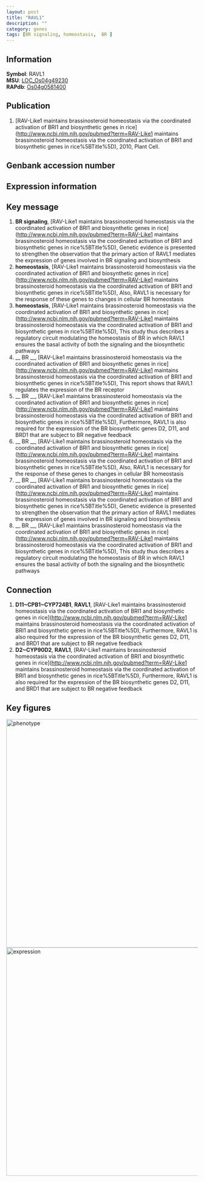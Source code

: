 ```yaml
---
layout: post
title: "RAVL1"
description: ""
category: genes
tags: [BR signaling, homeostasis,  BR ]
---
```


## Information
__Symbol__: RAVL1  
__MSU__: [LOC_Os04g49230](http://rice.plantbiology.msu.edu/cgi-bin/ORF_infopage.cgi?orf=LOC_Os04g49230)  
__RAPdb__: [Os04g0581400](http://rapdb.dna.affrc.go.jp/viewer/gbrowse_details/irgsp1?name=Os04g0581400)  

## Publication
1. [RAV-Like1 maintains brassinosteroid homeostasis via the coordinated activation of BRI1 and biosynthetic genes in rice](http://www.ncbi.nlm.nih.gov/pubmed?term=RAV-Like1 maintains brassinosteroid homeostasis via the coordinated activation of BRI1 and biosynthetic genes in rice%5BTitle%5D), 2010, Plant Cell.

## Genbank accession number

## Expression information

## Key message
1. __BR signaling__, [RAV-Like1 maintains brassinosteroid homeostasis via the coordinated activation of BRI1 and biosynthetic genes in rice](http://www.ncbi.nlm.nih.gov/pubmed?term=RAV-Like1 maintains brassinosteroid homeostasis via the coordinated activation of BRI1 and biosynthetic genes in rice%5BTitle%5D),  Genetic evidence is presented to strengthen the observation that the primary action of RAVL1 mediates the expression of genes involved in BR signaling and biosynthesis
2. __homeostasis__, [RAV-Like1 maintains brassinosteroid homeostasis via the coordinated activation of BRI1 and biosynthetic genes in rice](http://www.ncbi.nlm.nih.gov/pubmed?term=RAV-Like1 maintains brassinosteroid homeostasis via the coordinated activation of BRI1 and biosynthetic genes in rice%5BTitle%5D),  Also, RAVL1 is necessary for the response of these genes to changes in cellular BR homeostasis
3. __homeostasis__, [RAV-Like1 maintains brassinosteroid homeostasis via the coordinated activation of BRI1 and biosynthetic genes in rice](http://www.ncbi.nlm.nih.gov/pubmed?term=RAV-Like1 maintains brassinosteroid homeostasis via the coordinated activation of BRI1 and biosynthetic genes in rice%5BTitle%5D),  This study thus describes a regulatory circuit modulating the homeostasis of BR in which RAVL1 ensures the basal activity of both the signaling and the biosynthetic pathways
4. __ BR __, [RAV-Like1 maintains brassinosteroid homeostasis via the coordinated activation of BRI1 and biosynthetic genes in rice](http://www.ncbi.nlm.nih.gov/pubmed?term=RAV-Like1 maintains brassinosteroid homeostasis via the coordinated activation of BRI1 and biosynthetic genes in rice%5BTitle%5D),  This report shows that RAVL1 regulates the expression of the BR receptor
5. __ BR __, [RAV-Like1 maintains brassinosteroid homeostasis via the coordinated activation of BRI1 and biosynthetic genes in rice](http://www.ncbi.nlm.nih.gov/pubmed?term=RAV-Like1 maintains brassinosteroid homeostasis via the coordinated activation of BRI1 and biosynthetic genes in rice%5BTitle%5D),  Furthermore, RAVL1 is also required for the expression of the BR biosynthetic genes D2, D11, and BRD1 that are subject to BR negative feedback
6. __ BR __, [RAV-Like1 maintains brassinosteroid homeostasis via the coordinated activation of BRI1 and biosynthetic genes in rice](http://www.ncbi.nlm.nih.gov/pubmed?term=RAV-Like1 maintains brassinosteroid homeostasis via the coordinated activation of BRI1 and biosynthetic genes in rice%5BTitle%5D),  Also, RAVL1 is necessary for the response of these genes to changes in cellular BR homeostasis
7. __ BR __, [RAV-Like1 maintains brassinosteroid homeostasis via the coordinated activation of BRI1 and biosynthetic genes in rice](http://www.ncbi.nlm.nih.gov/pubmed?term=RAV-Like1 maintains brassinosteroid homeostasis via the coordinated activation of BRI1 and biosynthetic genes in rice%5BTitle%5D),  Genetic evidence is presented to strengthen the observation that the primary action of RAVL1 mediates the expression of genes involved in BR signaling and biosynthesis
8. __ BR __, [RAV-Like1 maintains brassinosteroid homeostasis via the coordinated activation of BRI1 and biosynthetic genes in rice](http://www.ncbi.nlm.nih.gov/pubmed?term=RAV-Like1 maintains brassinosteroid homeostasis via the coordinated activation of BRI1 and biosynthetic genes in rice%5BTitle%5D),  This study thus describes a regulatory circuit modulating the homeostasis of BR in which RAVL1 ensures the basal activity of both the signaling and the biosynthetic pathways

## Connection
1. __D11~CPB1~CYP724B1__, __RAVL1__, [RAV-Like1 maintains brassinosteroid homeostasis via the coordinated activation of BRI1 and biosynthetic genes in rice](http://www.ncbi.nlm.nih.gov/pubmed?term=RAV-Like1 maintains brassinosteroid homeostasis via the coordinated activation of BRI1 and biosynthetic genes in rice%5BTitle%5D),  Furthermore, RAVL1 is also required for the expression of the BR biosynthetic genes D2, D11, and BRD1 that are subject to BR negative feedback
2. __D2~CYP90D2__, __RAVL1__, [RAV-Like1 maintains brassinosteroid homeostasis via the coordinated activation of BRI1 and biosynthetic genes in rice](http://www.ncbi.nlm.nih.gov/pubmed?term=RAV-Like1 maintains brassinosteroid homeostasis via the coordinated activation of BRI1 and biosynthetic genes in rice%5BTitle%5D),  Furthermore, RAVL1 is also required for the expression of the BR biosynthetic genes D2, D11, and BRD1 that are subject to BR negative feedback

## Key figures
<img src="http://ricencode.github.io/images/RAVL1.pheno.png" alt="phenotype"  style="width: 600px;"/>

<img src="http://ricencode.github.io/images/RAVL1.exp.png" alt="expression"  style="width: 600px;"/>


